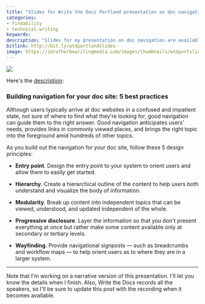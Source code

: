```yaml
---
title: "Slides for Write the Docs Portland presentation on doc navigation best practices"
categories:
- findability
- technical-writing
keywords:
description: "Slides for my presentation on doc navigation are available below. I'm giving this presentation at Write the Docs Portland on May 15. The presentation is about 20 minutes long."
bitlink: http://bit.ly/wtdportlandslides
image: https://idratherbewritingmedia.com/images/thumbnails/wtdportslidethumb.png
---
```


<a href="https://idratherbewriting.com/files/doc-navigation-wtd/index.html"><img src="https://idratherbewritingmedia.com/images/wtdpresoportland.png"/></a>

Here's the [description](http://www.writethedocs.org/conf/na/2017/speakers/#speaker-tom-johnson):

### Building navigation for your doc site: 5 best practices

Although users typically arrive at doc websites in a confused and impatient state, not sure of where to find what they're looking for, good navigation can guide them to the right answer. Good navigation anticipates users' needs, provides links in commonly viewed places, and brings the right topic into the foreground amid hundreds of other topics.

As you build out the navigation for your doc site, follow these 5 design principles:

*   **Entry point**. Design the entry point to your system to orient users and allow them to easily get started.

*   **Hierarchy**. Create a hierarchical outline of the content to help users both understand and visualize the body of information.

*   **Modularity**. Break up content into independent topics that can be viewed, understood, and updated independent of the whole.

*   **Progressive disclosure**. Layer the information so that you don't present everything at once but rather make some content available only at secondary or tertiary levels.

*   **Wayfinding**. Provide navigational signposts — such as breadcrumbs and workflow maps — to help orient users as to where they are in a larger system.


<hr/>

Note that I'm working on a narrative version of this presentation. I'll let you know the details when I finish. Also, Write the Docs records all the speakers, so I'll be sure to update this post with the recording when it becomes available.
